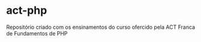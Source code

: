 # act-php
Repositório criado com os ensinamentos do curso ofercido pela ACT Franca de Fundamentos de PHP
